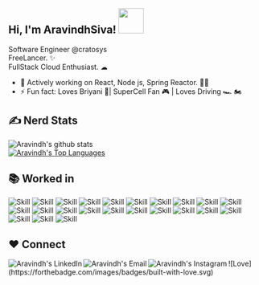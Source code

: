 ## Hi, I'm AravindhSiva! <img src="https://media.giphy.com/media/2QpnSwLwr9fkDtiN4m/giphy.gif" width="50"></h2>

Software Engineer @cratosys<br>
FreeLancer. ✨ <br>
FullStack Cloud Enthusiast. ☁
<br>

- 🔭 Actively working on React, Node js, Spring Reactor. 🐱‍👤
- ⚡ Fun fact: Loves Briyani 🍗| SuperCell Fan 🎮 | Loves Driving 🏎 🏍
  <br>

## ✍ Nerd Stats

![Aravindh's github stats](https://github-readme-stats.vercel.app/api?username=Aravindhsiva&show_icons=true&theme=dark)
<br/>
[![Aravindh's Top Languages](https://github-readme-stats.vercel.app/api/top-langs/?username=Aravindhsiva&theme=blue-green)](https://github.com/anuraghazra/github-readme-stats)

## 📚 Worked in

![Skill](https://img.shields.io/badge/JavaScript-F7DF1E?style=for-the-badge&logo=javascript&logoColor=black)
![Skill](https://img.shields.io/badge/Node.js-43853D?style=for-the-badge&logo=node.js&logoColor=white)
![Skill](https://img.shields.io/badge/Python-14354C?style=for-the-badge&logo=python&logoColor=white)
![Skill](https://img.shields.io/badge/TypeScript-007ACC?style=for-the-badge&logo=typescript&logoColor=white)
![Skill](https://img.shields.io/badge/Java-ED8B00?style=for-the-badge&logo=java&logoColor=white)
![Skill](https://img.shields.io/badge/Markdown-000000?style=for-the-badge&logo=markdown&logoColor=white)
![Skill](https://img.shields.io/badge/Shell_Script-121011?style=for-the-badge&logo=gnu-bash&logoColor=white)
![Skill](https://img.shields.io/badge/Express.js-404D59?style=for-the-badge)
![Skill](https://img.shields.io/badge/React-20232A?style=for-the-badge&logo=react&logoColor=61DAFB)
![Skill](https://img.shields.io/badge/React_Native-20232A?style=for-the-badge&logo=react&logoColor=61DAFB)
![Skill](https://img.shields.io/badge/Angular-DD0031?style=for-the-badge&logo=angular&logoColor=white)
![Skill](https://img.shields.io/badge/AngularJS-E23237?style=for-the-badge&logo=angularjs&logoColor=white)
![Skill](https://img.shields.io/badge/Bootstrap-563D7C?style=for-the-badge&logo=bootstrap&logoColor=white)
![Skill](https://img.shields.io/badge/Redux-593D88?style=for-the-badge&logo=redux&logoColor=white)
![Skill](https://img.shields.io/badge/React_Router-CA4245?style=for-the-badge&logo=react-router&logoColor=white)
![Skill](https://img.shields.io/badge/jQuery-0769AD?style=for-the-badge&logo=jquery&logoColor=white)
![Skill](https://img.shields.io/badge/Spring-6DB33F?style=for-the-badge&logo=spring&logoColor=white)
![Skill](https://img.shields.io/badge/MySQL-00000F?style=for-the-badge&logo=mysql&logoColor=white)
![Skill](https://img.shields.io/badge/MongoDB-4EA94B?style=for-the-badge&logo=mongodb&logoColor=white)
![Skill](https://img.shields.io/badge/Netlify-00C7B7?style=for-the-badge&logo=netlify&logoColor=white)
![Skill](https://img.shields.io/badge/Heroku-430098?style=for-the-badge&logo=heroku&logoColor=white)
![Skill](https://img.shields.io/badge/Amazon_AWS-232F3E?style=for-the-badge&logo=amazon-aws&logoColor=white)
![Skill](https://img.shields.io/badge/Google_Cloud-4285F4?style=for-the-badge&logo=google-cloud&logoColor=white)

## ❤ Connect

<a href="https://www.linkedin.com/in/aravindhsiva/">
  <img align="left" alt="Aravindh's LinkedIn" src="https://img.icons8.com/bubbles/50/000000/linkedin.png"/>
</a>

<a href="mailto:adamaravindh@gmail.com">
  <img align="left" alt="Aravindh's Email" src="https://img.icons8.com/bubbles/50/000000/gmail.png"/>
</a>

<a href="https://www.instagram.com/aravindh_siva/">
  <img align="left" alt="Aravindh's Instagram" src="https://img.icons8.com/bubbles/50/000000/instagram.png"/>
</a>
![Love](https://forthebadge.com/images/badges/built-with-love.svg)
